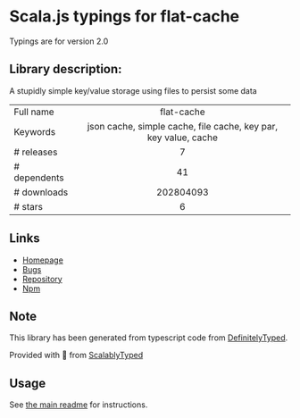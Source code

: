 
# Scala.js typings for flat-cache

Typings are for version 2.0

## Library description:
A stupidly simple key/value storage using files to persist some data

|                    |                 |
| ------------------ | :-------------: |
| Full name          | flat-cache |
| Keywords           | json cache, simple cache, file cache, key par, key value, cache |
| # releases         | 7 |
| # dependents       | 41 |
| # downloads        | 202804093 |
| # stars            | 6 |

## Links
- [Homepage](https://github.com/royriojas/flat-cache#readme)
- [Bugs](https://github.com/royriojas/flat-cache/issues)
- [Repository](https://github.com/royriojas/flat-cache)
- [Npm](https://www.npmjs.com/package/flat-cache)
    


## Note
This library has been generated from typescript code from [DefinitelyTyped](https://definitelytyped.org).

Provided with :purple_heart: from [ScalablyTyped](https://github.com/oyvindberg/ScalablyTyped)

## Usage
See [the main readme](../../readme.md) for instructions.


